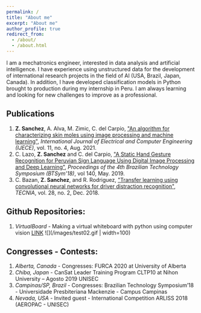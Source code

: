 ```yaml
---
permalink: /
title: "About me"
excerpt: "About me"
author_profile: true
redirect_from: 
  - /about/
  - /about.html
---
```


I am a mechatronics engineer, interested in data analysis and artificial intelligence. I have experience using unstructured data for the development of international research projects in the field of AI (USA, Brazil, Japan, Canada). In addition, I have developed classification models in Python brought to production during my internship in Peru. I am always learning and looking for new challenges to improve as a professional.

Publications
------
1. <b>Z. Sanchez</b>, A. Alva, M. Zimic, C. del Carpio, ["An algorithm for characterizing skin moles using image processing and machine learning"](https://zaise.github.io/publication/2021-08-15-Melanoma), <i>International Journal of Electrical and Computer Engineering (IJECE)</i>, vol. 11, no. 4, Aug. 2021.
1. C. Lazo, <b>Z. Sanchez</b> and C. del Carpio, ["A Static Hand Gesture Recognition for Peruvian Sign Language Using Digital Image Processing and Deep Learning"](https://zaise.github.io/publication/2019-05-29-Hand-Gesture), <i>Proceedings of the 4th Brazilian Technology Symposium (BTSym'18)</i>, vol 140, May. 2019.
1. C. Bazan, <b>Z. Sanchez</b>, and R. Rodriguez, ["Transfer learning using convolutional neural networks for driver distraction recognition"](https://zaise.github.io/publication/2018-12-17-Transfer-learning), <i>TECNIA</i>, vol. 28, no. 2, Dec. 2018.

Github Repositories:
------
1. <i>VirtualBoard</i> - Making a virtual whiteboard with python using computer vision [LINK](https://github.com/zaise/VirtualBoard)
![](/images/test02.gif | width=100)

Congresses - Contests:
------
1. <i>Alberta, Canada</i> - Congresses: FURCA 2020 at University of Alberta 
1. <i>Chiba, Japan</i> - CanSat Leader Training Program CLTP10 at Nihon University – Agosto 2019 UNISEC
1. <i>Campinas/SP, Brazil</i> - Congresses: Brazilian Technology Symposium’18 - Universidade Presbiteriana Mackenzie - Campus Campinas 
1. <i>Nevada, USA</i> - Invited guest - International Competition ARLISS 2018 (AEROPAC - UNISEC)